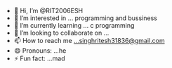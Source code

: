 - 👋 Hi, I’m @RIT2006ESH
- 👀 I’m interested in ... programming and bussiness
- 🌱 I’m currently learning ... c programming 
- 💞️ I’m looking to collaborate on ...
- 📫 How to reach me ...singhritesh31836@gmail.com
- 😄 Pronouns: ...he
- ⚡ Fun fact: ...mad

<!---
RIT2006ESH/RIT2006ESH is a ✨ special ✨ repository because its `README.md` (this file) appears on your GitHub profile.
You can click the Preview link to take a look at your changes.
--->
